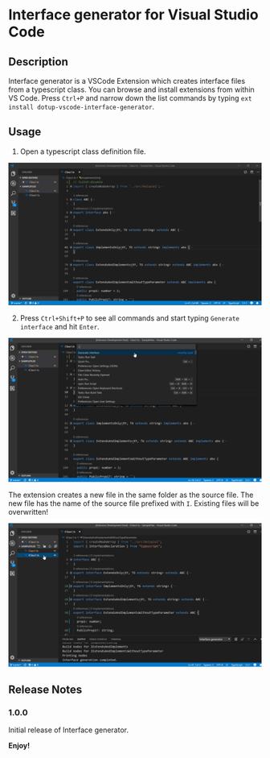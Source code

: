 # Interface generator for Visual Studio Code

## Description

Interface generator is a VSCode Extension which creates interface files from a typescript class.
You can browse and install extensions from within VS Code. Press `Ctrl+P` and narrow down the list commands by typing `ext install dotup-vscode-interface-generator`.

## Usage

1. Open a typescript class definition file.

![dotup-vscode-interface-generator Screenshot](https://github.com/dotupNET/dotup-vscode-interface-generator/blob/master/images/1_InterfaceGenerator.png)

2. Press `Ctrl+Shift+P` to see all commands and start typing `Generate interface` and hit `Enter`.

![dotup-vscode-interface-generator Screenshot](https://github.com/dotupNET/dotup-vscode-interface-generator/blob/master/images/2_InterfaceGenerator.png)

The extension creates a new file in the same folder as the source file.
The new file has the name of the source file prefixed with `I`.
Existing files will be overwritten!

![dotup-vscode-interface-generator Screenshot](https://github.com/dotupNET/dotup-vscode-interface-generator/blob/master/images/3_InterfaceGenerator.png)


## Release Notes

### 1.0.0

Initial release of Interface generator.

**Enjoy!**
